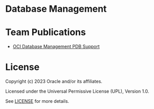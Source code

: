 # Database Management

# Team Publications

- [OCI Database Management PDB Support](https://learnoci.cloud/oci-database-management-new-features-announced-f9991cba2cc2)

# License

Copyright (c) 2023 Oracle and/or its affiliates.

Licensed under the Universal Permissive License (UPL), Version 1.0.

See [LICENSE](https://github.com/oracle-devrel/technology-engineering/blob/folder-structure/LICENSE) for more details.